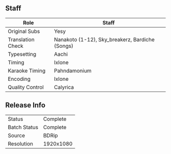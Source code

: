 ## Staff

| Role              | Staff                                           |
|-------------------|-------------------------------------------------|
| Original Subs     | Yesy                                            |
| Translation Check | Nanakoto (1-12), Sky_breakerz, Bardiche (Songs) |
| Typesetting       | Aachi                                           |
| Timing            | Ixlone                                          |
| Karaoke Timing    | Pahndamonium                                    |
| Encoding          | Ixlone                                          |
| Quality Control   | Calyrica                                        |

## Release Info

|              |           |
|--------------|-----------|
| Status       | Complete  |
| Batch Status | Complete  |
| Source       | BDRip     |
| Resolution   | 1920x1080 |
